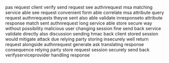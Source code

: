 pas request client verify send request see authnrequest msa matching service able see request convenient form able correlate msa attribute query request authnrequests theyve sent also able validate inresponseto attribute response match sent authnrequest long service able store secure way without possibility malicious user changing session fine send back service validate directly also discussion sending hmac back client stored session would mitigate attack due relying party storing insecurely well return request alongside authnrequest generate ask translating response consequence relying party store request session securely send back verifyserviceprovider handling response